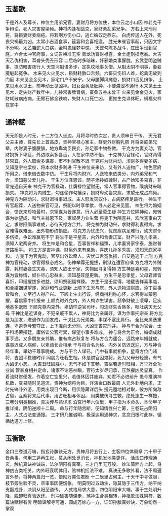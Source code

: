 



## 玉鉴歌
干是外人及尊长，神位主用弟兄官。妻财月将方位使，本位云之小口因
神若克干争辩讼，老人灾害屋梁倾。神将内逢相战克，家财紊乱弟兄争。
方若上来刑月将，将损妻财妾病疮。将若刑方伤小口，逃亡婢奴走西东。
白虎传送人在外，死丧灾祸最为凶。太常小吉酒食事，筵宴和会喜相逢。
胜光朱雀官事起，只因文字不分明。太乙螣蛇人口病，金鸣鬼怪梦中惊。
天罡勾陈多战斗，庄田争讼到官庭。六合太冲官府事，文词告唤准无空
青龙功曹财禄喜，金土逢刑损老翁。大吉天乙仇相害，耳聋头秃丑形容
二后临时多暗昧，奷邪婚类事朦胧。玄武登明盗贼事，提防暗害夜行人
天空河魁语多诈，定执坟地事关僧。从魁太阴不明事，妻妾魇魅起冤争。
水来见火火见水，损财耗散口舌频。六畜灾伤妇人难，蛇禽无故到门庭
木来见金金见木，家宅门户不安宁。父母腰脚风瘫患，损财口舌见纷争。
土来见水水见土，前年动土见凶神。妇女面黄及肚肿，小便滞涩不通行
木来见土土见木，定失财产数年中。儿孙常害脾胃病，蚕桑五谷未曾丰
火来见金金见火，家财耗散病疮痈。无臂石佛金铁响，失财人口死亡凶。
更推生克详休旺，祸福灾祥在掌中

## 通神赋
天元即是人时元，十二方位人坐边，月将寻时依次定，贵人须审日干传。
天元君父夫主师，尊先长上首高皮，贵神官禄心家主，群吏外财胸乳脐
月将亲戚弟兄辈，内财妻子腹腰腓，地方卑幼臣民妾，孙足家中物些微。
干克方为妻妾动，官财损折下卑疲，外边取索多唇舌，人在家中防不怡。
干克神为官禄动，官财两得非常宜，外人取索多谋害，市不利官散不迟
干克将为财内动，求财多得妻多病，又知屋宇柱梁权，将本求财多利进
干生神位亲来访，又有外人送物广，物色官府所用之，借来借去数中仿。
干生月将内财兴，人送物来依类分，内外弟兄和气合，须知慈父爱儿孙。
干生方位泽恩该，荫子添孙奴婢财，占产始知多易育，非常宠遇自天来
神克干为官禄动，仕膺禄位望财无，常人官事得官物，喉病财来暗损失。
神克将为内贼生，勾连偷诈勾攘深，损财卑幼当灾疾，求望无成占病倾。
神克方为隔动兴，求财迟得事迟成，主人怒发灾奴仆，占病脐疼足跛行。
神生干有官超荐，人送物来官可见，祭祀以时享孝歆，寻人必定来见面。
神生将为婚姻合，馈送来珍物最时，求望谋为皆遂意，行人必至莫生疑
神生方位隔神动，宛转谋为始望成，和气主翁恩下及，家奴尽力业生营
将克干为隔喜并，欢欣喜事由天定，求财阻隔事难成，必待天禄方合并。
将克神为财动兴，求财得利妻得病，求官难得疾难医，出外物形终损应。
将克方为忧虑兴，忧虑疾病足难行，幼灾财仆多伤损，争讼难赢宅不宁
将生干是平星吉，内外和合妻正室，财产兴隆儿孝亲，须知人宅两安并。
将生神是和合星，百事皆祥和福臻，儿孝妻贤家宇泰，施财普济路桥平。
将生方是吉神课，财帛外来有亲助，喜庆儿孙多秀拔，须知天庇家平和。
方克干为官鬼动，官亨出外讼牵人，灾忧口舌冤仇损，自艾遁逃干上刑
方克神为官禄动，求官得禄必成名，伤神举荐无提拔，刑狱连遭官府嗔
方克将为外贼露，耗材妻妾生灾毒，须知人欲出于家，失物因寻复得物
方生神是喜和星，宛转谋为皆称情，奴仆尽心忠益主，须知基旺屋更新。
方生干是忠孝星，父母君师皆喜忻，印绶擢拔多进益，须知祭祀福祥臻。
方生干是壬星得，地载吉祥喜事临，和合婚姻谋望遂，家庭和气业更新
上顺下生天与庆，外人送物进财应，添丁百事皆和合，立至行人得产兴。
下顺上生出行该，经商得利称心怀，求官得举蒙恩擢，喜信家中传报来
上顺克时外克内，外人构诈生谋害，频争财破上凌卑，足疾地基多退败
下顺克尊内克外，卑幼忤逆官司坏，勾连财失舌唇多，呕吐病灾无父母
干神比是近谋身，不犯亲戚不累人，神将比为亲属好，谋为作事托宗亲
将方比是为朋友，进退作为朋友成，干戈比为兄弟类，事谋不寔比肩行。
全比亲属迭重连，卑逾尊兮邪夺正，上下混向无分别，大凶无吉灾刑并。
神与干合为官合，士子科场荣擢廷，庸俗讼公官府累，谋望小事多难成。
神与将合为正合，婚姻成就事亨通，又多朋友亲邻助，惟有病占秋复冬
将与方合为遥合，远路来年婚就成，谋事迟成人病仰，以卑动长合相承
干与将合名为格，内外关防迟送迎，方与神合经年事，卑幼干尊事晚成。
方与干合人谋已，门中有事就相争，星奇方位门诸将，吉凶平稳随时评
同朋为旺我生相，休是财官囚鬼将，死为父母分轻重，有气大凶无小恙。
大吉丑旺固胜小，无气不如下支畅，吉宿若逢时旺相，万举万全功业尚
管甚身相并定命，诸家不论恶神瞋，官符太岁尽归承，压煞擢凶灵显真。
作着流财财便发，作着空亡空里兴，若值休囚并废弃，劝君不必进前升
愚今推演神机数，变易随时见道流，贵神为纲将为目，详演金口数最周
人元外卦地内求，正时先锋卦外游，用类出现目今断，用伏隐藏详后头
搜元遁地相对取，彼方所向敌占留，互察将来后代事，用占旺相与休囚。
用类被伤寻生救，绝处逢生一样搜，三卷分明类相推，真决传与熟详求
泊宫行年六仪里，甲子指为本命头，本命甲子推详排，阴阳逆顺十二周。
命与行年随宫断，便知情性兴亡筹，三卷玩占阴阳主，人式占法变通搜。
三才研几惟诚明，极深达用通神求，念念归根时此存，循循达道方上修。

## 玉衡歌
金口三卷道万端，指玄孙膑诀无方，贵神月将五行上，主客四位体周章
六十甲子皆余事，何用三遁再生张，莫从闲处觅消长，神机发地类更详。
活法口传理通玄，触机真诀神诚端，法尔阴阳有真宰，三才门里无万般。
妙法简粹方上起，将神凶吉类相关，内外旺衰明体用，煞神机括法不难。
真诀无多歌外看，法不周遍言外参，将神两篇归一览，悟彻万类任君断
十二辰里占何主，十天干中寻做胆，枝节旁生验不灵，空审事因便慌张。
明莫明过五动生，隐莫隐于三传方，纳干纳支翻成卦，决阴从阳至道传。
人式格局求大意，四位阴阳审大端，事于生处明升降，脱卸归真验返还。
刑冲破害随课走，煞神生合类相转，神枢歌法殊阴符，数篇诀赋聊有传
明暗课解寻可通，圆成万妙心一方，证印孙膑真妙诀，万象纷然一掌观
